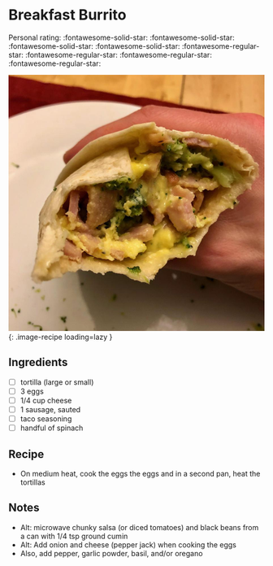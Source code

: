 # Breakfast Burrito

<!-- {cts} rating=1; (User can specify rating on scale of 1-5) -->

Personal rating: :fontawesome-solid-star: :fontawesome-solid-star: :fontawesome-solid-star: :fontawesome-solid-star: :fontawesome-regular-star: :fontawesome-regular-star: :fontawesome-regular-star: :fontawesome-regular-star:

<!-- {cte} -->

<!-- {cts} name_image=breakfast_burrito.jpeg; (User can specify image name) -->

![breakfast_burrito.jpeg](./breakfast_burrito.jpeg){: .image-recipe loading=lazy }

<!-- {cte} -->

## Ingredients

* [ ] tortilla (large or small)
* [ ] 3 eggs
* [ ] 1/4 cup cheese
* [ ] 1 sausage, sauted
* [ ] taco seasoning
* [ ] handful of spinach

## Recipe

* On medium heat, cook the eggs the eggs and in a second pan, heat the tortillas

## Notes

* Alt: microwave chunky salsa (or diced tomatoes) and black beans from a can with 1/4 tsp ground cumin
* Alt: Add onion and cheese (pepper jack) when cooking the eggs
* Also, add pepper, garlic powder, basil, and/or oregano
